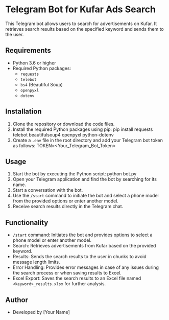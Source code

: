 # Telegram Bot for Kufar Ads Search

This Telegram bot allows users to search for advertisements on Kufar. It retrieves search results based on the specified keyword and sends them to the user.

## Requirements
- Python 3.6 or higher
- Required Python packages:
  - `requests`
  - `telebot`
  - `bs4` (Beautiful Soup)
  - `openpyxl`
  - `dotenv`

## Installation
1. Clone the repository or download the code files.
2. Install the required Python packages using pip:
pip install requests telebot beautifulsoup4 openpyxl python-dotenv
3. Create a `.env` file in the root directory and add your Telegram bot token as follows:
TOKEN=<Your_Telegram_Bot_Token>

## Usage
1. Start the bot by executing the Python script:
python bot.py
2. Open your Telegram application and find the bot by searching for its name.
3. Start a conversation with the bot.
4. Use the `/start` command to initiate the bot and select a phone model from the provided options or enter another model.
5. Receive search results directly in the Telegram chat.

## Functionality
- `/start` command: Initiates the bot and provides options to select a phone model or enter another model.
- Search: Retrieves advertisements from Kufar based on the provided keyword.
- Results: Sends the search results to the user in chunks to avoid message length limits.
- Error Handling: Provides error messages in case of any issues during the search process or when saving results to Excel.
- Excel Export: Saves the search results to an Excel file named `<keyword>_results.xlsx` for further analysis.

## Author
- Developed by [Your Name]

